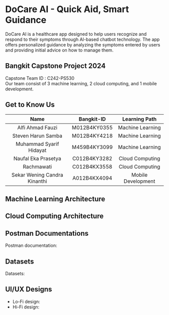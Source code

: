# DoCare AI - Quick Aid, Smart Guidance
DoCare AI is a healthcare app designed to help users recognize and respond to their symptoms through AI-based chatbot technology. The app offers personalized guidance by analyzing the symptoms entered by users and providing initial advice on how to manage them.

## Bangkit Capstone Project 2024
Capstone Team ID : C242-PS530<br>
Our team consist of 3 machine learning, 2 cloud computing, and 1 mobile development.

## Get to Know Us
|Name                        |Bangkit-ID   |Learning Path     |
|:--------------------------:|:-----------:|:----------------:|
|Alfi Ahmad Fauzi            |M012B4KY0355 |Machine Learning  |
|Steven Harun Samba          |M012B4KY4218 |Machine Learning  |
|Muhammad Syarif Hidayat     |M459B4KY3099 |Machine Learning  |
|Naufal Eka Prasetya         |C012B4KY3282 |Cloud Computing   |
|Rachmawati                  |C012B4KX3558 |Cloud Computing   |
|Sekar Wening Candra Kinanthi|A012B4KX4094 |Mobile Development|

## Machine Learning Architecture

## Cloud Computing Architecture

## Postman Documentations
Postman documentation: <br>

## Datasets
Datasets: <br>

## UI/UX Designs
- Lo-Fi design: <br>
- Hi-Fi design: 

